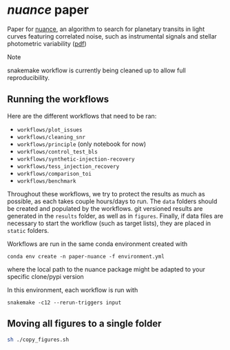 # *nuance* paper 
Paper for [nuance](https://github.com/lgrcia/nuance), an algorithm to search for planetary transits in light curves featuring correlated noise, such as instrumental signals and stellar photometric variability ([pdf](./latex/paper.pdf))

> [!NOTE] 
> snakemake workflow is currently being cleaned up to allow full reproducibility.

## Running the workflows

Here are the different workflows that need to be ran:
- `workflows/plot_issues`
- `workflows/cleaning_snr`
- `workflows/principle` (only notebook for now)
- `workflows/control_test_bls`
- `workflows/synthetic-injection-recovery`
- `workflows/tess_injection_recovery`
- `workflows/comparison_toi`
- `workflows/benchmark`

Throughout these workflows, we try to protect the results as much as possible, as each takes couple hours/days to run. The `data` folders should be created and populated by the workflows. git versioned results are generated in the `results` folder, as well as in `figures`. Finally, if data files are necessary to start the workflow (such as target lists), they are placed in `static` folders.

Workflows are run in the same conda environment created with
```shell
conda env create -n paper-nuance -f environment.yml
```
where the local path to the nuance package might be adapted to your specific clone/pypi version

In this environment, each workflow is run with
```shell
snakemake -c12 --rerun-triggers input
```

## Moving all figures to a single folder

```zsh
sh ./copy_figures.sh
```
